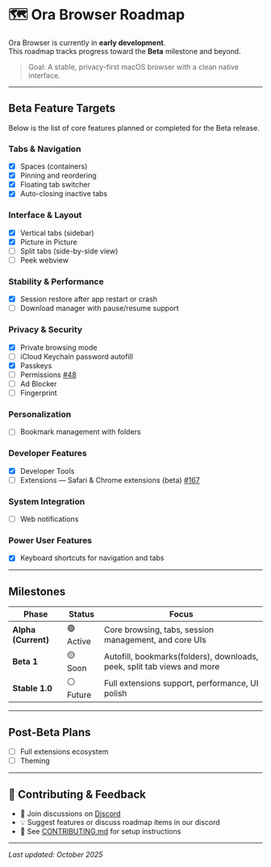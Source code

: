 # 🗺️ Ora Browser Roadmap

Ora Browser is currently in **early development**.  
This roadmap tracks progress toward the **Beta** milestone and beyond.

> Goal: A stable, privacy-first macOS browser with a clean native interface.

---

## Beta Feature Targets

Below is the list of core features planned or completed for the Beta release.

### Tabs & Navigation
- [x] Spaces (containers)
- [x] Pinning and reordering
- [x] Floating tab switcher
- [x] Auto-closing inactive tabs

### Interface & Layout
- [x] Vertical tabs (sidebar)
- [x] Picture in Picture
- [ ] Split tabs (side-by-side view)
- [ ] Peek webview

### Stability & Performance
- [x] Session restore after app restart or crash
- [ ] Download manager with pause/resume support

### Privacy & Security
- [x] Private browsing mode
- [ ] iCloud Keychain password autofill
- [x] Passkeys
- [ ] Permissions [#48](https://github.com/the-ora/browser/pull/49)
- [ ] Ad Blocker
- [ ] Fingerprint

### Personalization
- [ ] Bookmark management with folders

### Developer Features
- [x] Developer Tools
- [ ] Extensions — Safari & Chrome extensions (beta) [#167](https://github.com/the-ora/browser/pull/137)

### System Integration
- [ ] Web notifications

### Power User Features
- [x] Keyboard shortcuts for navigation and tabs

---

## Milestones

| Phase | Status | Focus |
|--------|---------|--------|
| **Alpha (Current)** | 🟢 Active | Core browsing, tabs, session management, and core UIs |
| **Beta 1** | 🟡 Soon | Autofill, bookmarks(folders), downloads, peek, split tab views and more |
| **Stable 1.0** | ⚪ Future | Full extensions support, performance, UI polish |

---

## Post‑Beta Plans
- [ ] Full extensions ecosystem
- [ ] Theming

---

## 🤝 Contributing & Feedback
- 💬 Join discussions on [Discord](https://discord.gg/9aZWH52Zjm)  
- 💡 Suggest features or discuss roadmap items in our discord
- 📘 See [CONTRIBUTING.md](./CONTRIBUTING.md) for setup instructions

---

_Last updated: October 2025_
